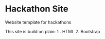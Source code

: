 # Hackathon Site 
Website template for hackathons

This site is build on plain:
1 . HTML
2.  Bootstrap


